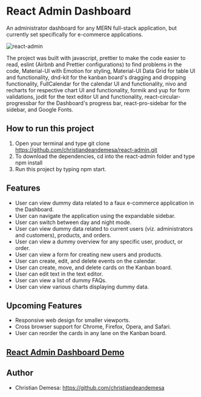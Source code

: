 # React Admin Dashboard
An administrator dashboard for any MERN full-stack application, but currently set specifically for e-commerce applications.

![react-admin](https://user-images.githubusercontent.com/85912934/208585613-58ee59cb-5cf6-4a9c-b0d2-62a18e0e159d.png)

The project was built with javascript, prettier to make the code easier 
to read, eslint (Airbnb and Prettier configurations) to find problems in the code, Material-UI with Emotion for styling, Material-UI Data Grid for table UI and functionality, dnd-kit for the kanban board's dragging and dropping functionality, FullCalendar for the calendar UI and functionality, nivo and recharts for respective chart UI and functionality, formik and yup for form validations, jodit for the text editor UI and functionality, react-circular-progressbar for the Dashboard's progress bar, react-pro-sidebar for the sidebar, and Google Fonts.

## How to run this project
1. Open your terminal and type git clone https://github.com/christiandeandemesa/react-admin.git
2. To download the dependencies, cd into the react-admin folder and type npm install
3. Run this project by typing npm start.

## Features
- User can view dummy data related to a faux e-commerce application in the Dashboard.
- User can navigate the application using the expandable sidebar.
- User can switch between day and night mode.
- User can view dummy data related to current users (viz. administrators and customers), products, and orders.
- User can view a dummy overview for any specific user, product, or order.
- User can view a form for creating new users and products.
- User can create, edit, and delete events on the calendar.
- User can create, move, and delete cards on the Kanban board.
- User can edit text in the text editor.
- User can view a list of dummy FAQs.
- User can view various charts displaying dummy data.

## Upcoming Features
- Responsive web design for smaller viewports.
- Cross browser support for Chrome, Firefox, Opera, and Safari.
- User can reorder the cards in any lane on the Kanban board.

## [React Admin Dashboard Demo](https://christian-demesa-react-admin.netlify.app/)

## Author
- Christian Demesa: https://github.com/christiandeandemesa
